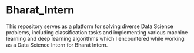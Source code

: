 # Bharat_Intern
This repository serves as a platform for solving diverse Data Science problems, including classification tasks and implementing various machine learning and deep learning algorithms which I encountered while working as a Data Science Intern for Bharat Intern.
